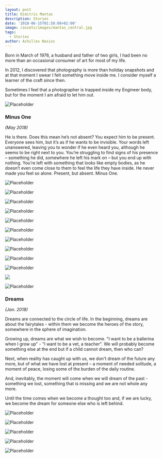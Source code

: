 ```yaml
---
layout: post
title: Dimitris Mantas
description: Stories
date: '2018-06-15T01:58:08+02:00'
image: /assets/images/mantas_central.jpg
tags:
  - Stories
author: Achilles Nasios
---
```

Born in March of 1976, a husband and father of two girls, I had been no more than an occasional consumer of art for most of my life.

In 2012, I discovered that photography is more than holiday snapshots and at that moment I swear I felt something move inside me. I consider myself a learner of the craft since then.

Sometimes I feel that a photographer is trapped inside my Engineer body, but for the moment I am afraid to let him out.

![Placeholder](/assets/images/mantas-s2-present.jpg#full)

### Minus One

_(May 2018)_

He is there. Does this mean he’s not absent?
You expect him to be present. Everyone sees him, but it’s as if he wants to be invisible.
Your words left unanswered, leaving you to wonder if he even heard you, although he seems to be right next to you.
You’re struggling to find signs of his presence – something he did, somewhere he left his mark on – but you end up with nothing.
You’re left with something that looks like empty bodies, as he doesn’t even come close to them to feel the life they have inside.
He never made you feel so alone.
Present, but absent. Minus One.

![Placeholder](/assets/images/mantas-s2-1.jpg)

![Placeholder](/assets/images/mantas-s2-2.jpg)

![Placeholder](/assets/images/mantas-s2-3.jpg)

![Placeholder](/assets/images/mantas-s2-4.jpg)

![Placeholder](/assets/images/mantas-s2-5.jpg)

![Placeholder](/assets/images/mantas-s2-6.jpg)

![Placeholder](/assets/images/mantas-s2-7.jpg)

![Placeholder](/assets/images/mantas-s2-8.jpg)

![Placeholder](/assets/images/mantas-s2-9.jpg)

![Placeholder](/assets/images/mantas-s2-10.jpg)

![](/assets/images/mantas-s2-11.jpg)

![Placeholder](/assets/images/mantas-parousiasi.jpg#full)

### Dreams

_(Jan. 2018)_

Dreams are connected to the circle of life. In the beginning, dreams are about the fairytales - within them we become the heroes of the story, somewhere in the sphere of imagination.

Growing up, dreams are what we wish to become. "I want to be a ballerina when I grow up" - "I want to be a vet, a teacher". We will probably become something else at the end but if a child cannot dream, then who can?

Next, when reality has caught up with us, we don't dream of the future any more, but of what we have lost at present – a moment of needed solitude, a moment of peace, losing some of the burden of the daily routine.

And, inevitably, the moment will come when we will dream of the past - something we lost, something that is missing and we are not whole any more.

Until the time comes when we become a thought too and, if we are lucky, we become the dream for someone else who is left behind.

![Placeholder](/assets/images/mantas_01.jpg)

![Placeholder](/assets/images/mantas_02.jpg)

![Placeholder](/assets/images/mantas_03.jpg)

![Placeholder](/assets/images/mantas_04.jpg)

![Placeholder](/assets/images/mantas_05.jpg)
